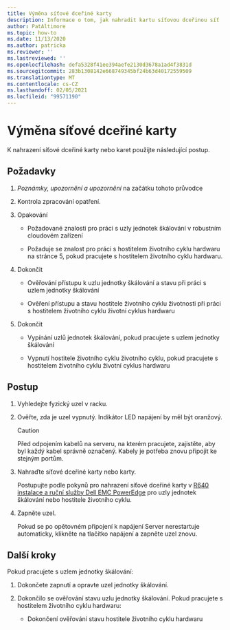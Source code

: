 ```yaml
---
title: Výměna síťové dceřiné karty
description: Informace o tom, jak nahradit kartu síťovou dceřinou síť
author: PatAltimore
ms.topic: how-to
ms.date: 11/13/2020
ms.author: patricka
ms.reviewer: ''
ms.lastreviewed: ''
ms.openlocfilehash: defa5328f41ee394aefe2130d3678a1ad4f3831d
ms.sourcegitcommit: 283b1308142e668749345bf24b63d40172559509
ms.translationtype: MT
ms.contentlocale: cs-CZ
ms.lasthandoff: 02/05/2021
ms.locfileid: "99571190"
---
```

# <a name="replacing-a-network-daughter-card"></a>Výměna síťové dceřiné karty

K nahrazení síťové dceřiné karty nebo karet použijte následující postup.

## <a name="prerequisites"></a>Požadavky

1.  *Poznámky, upozornění a upozornění* na začátku tohoto průvodce

2.  Kontrola zpracování opatření.

3.  Opakování

    -   Požadované znalosti pro práci s uzly jednotek škálování v robustním cloudovém zařízení

    -   Požaduje se znalost pro práci s hostitelem životního cyklu hardwaru na stránce 5, pokud pracujete s hostitelem životního cyklu hardwaru.

4.  Dokončit

    -   Ověřování přístupu k uzlu jednotky škálování a stavu při práci s uzlem jednotky škálování

    -   Ověření přístupu a stavu hostitele životního cyklu životnosti při práci s hostitelem životního cyklu životní cyklus hardwaru

5.  Dokončit

    -   Vypínání uzlů jednotek škálování, pokud pracujete s uzlem jednotky škálování

    -   Vypnutí hostitele životního cyklu životního cyklu, pokud pracujete s hostitelem životního cyklu životní cyklus hardwaru


## <a name="steps"></a>Postup

1.  Vyhledejte fyzický uzel v racku.

2.  Ověřte, zda je uzel vypnutý. Indikátor LED napájení by měl být oranžový.

    > [!CAUTION]
    > Před odpojením kabelů na serveru, na kterém pracujete, zajistěte, aby byl každý kabel správně označený. Kabely je potřeba znovu připojit ke stejným portům.
    
3.  Nahraďte síťové dceřiné karty nebo karty.

    Postupujte podle pokynů pro nahrazení síťové dceřiné karty v [R640 instalace a ruční služby Dell EMC PowerEdge](https://www.dell.com/support/manuals/us/en/04/poweredge-r640/per640_ism_pub/dell-emc-poweredge-r640-overview?guid=guid-f39be9ba-158c-45e3-b8b1-f07bb750d6d4) pro uzly jednotek škálování nebo hostitele životního cyklu.
    
4.  Zapněte uzel.

    Pokud se po opětovném připojení k napájení Server nerestartuje automaticky, klikněte na tlačítko napájení a zapněte uzel znovu.
    
## <a name="next-steps"></a>Další kroky

Pokud pracujete s uzlem jednotky škálování:

1.  Dokončete zapnutí a opravte uzel jednotky škálování.

2.  Dokončilo se ověřování stavu uzlu jednotky škálování. Pokud pracujete s hostitelem životního cyklu hardwaru:

    -   Dokončení ověřování stavu hostitele životního cyklu hardwaru
    
